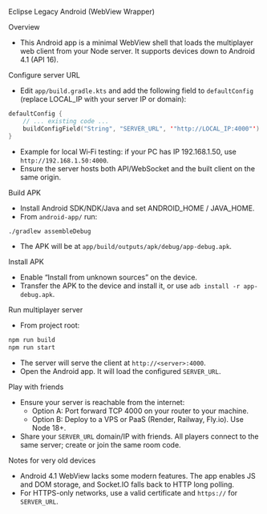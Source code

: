 Eclipse Legacy Android (WebView Wrapper)

Overview
- This Android app is a minimal WebView shell that loads the multiplayer web client from your Node server. It supports devices down to Android 4.1 (API 16).

Configure server URL
- Edit `app/build.gradle.kts` and add the following field to `defaultConfig` (replace LOCAL_IP with your server IP or domain):

```kotlin
defaultConfig {
    // ... existing code ...
    buildConfigField("String", "SERVER_URL", '"http://LOCAL_IP:4000"')
}
```

- Example for local Wi‑Fi testing: if your PC has IP 192.168.1.50, use `http://192.168.1.50:4000`.
- Ensure the server hosts both API/WebSocket and the built client on the same origin.

Build APK
- Install Android SDK/NDK/Java and set ANDROID_HOME / JAVA_HOME.
- From `android-app/` run:
```bash
./gradlew assembleDebug
```
- The APK will be at `app/build/outputs/apk/debug/app-debug.apk`.

Install APK
- Enable “Install from unknown sources” on the device.
- Transfer the APK to the device and install it, or use `adb install -r app-debug.apk`.

Run multiplayer server
- From project root:
```bash
npm run build
npm run start
```
- The server will serve the client at `http://<server>:4000`.
- Open the Android app. It will load the configured `SERVER_URL`.

Play with friends
- Ensure your server is reachable from the internet:
  - Option A: Port forward TCP 4000 on your router to your machine.
  - Option B: Deploy to a VPS or PaaS (Render, Railway, Fly.io). Use Node 18+.
- Share your `SERVER_URL` domain/IP with friends. All players connect to the same server; create or join the same room code.

Notes for very old devices
- Android 4.1 WebView lacks some modern features. The app enables JS and DOM storage, and Socket.IO falls back to HTTP long polling.
- For HTTPS-only networks, use a valid certificate and `https://` for `SERVER_URL`.
